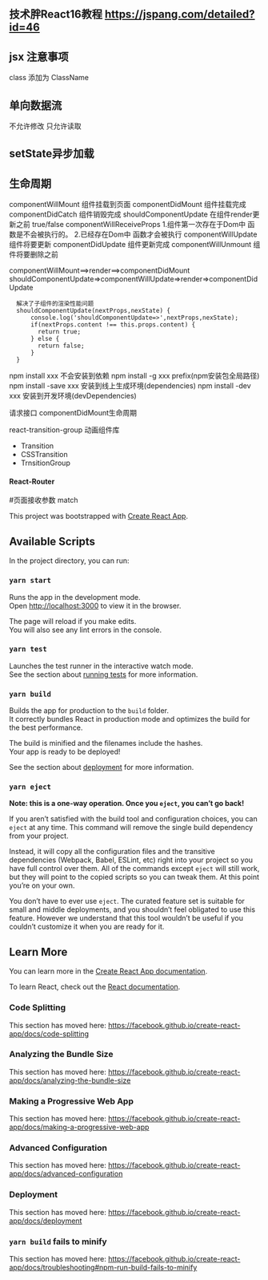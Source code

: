## 技术胖React16教程 https://jspang.com/detailed?id=46

## jsx 注意事项

class 添加为 ClassName

## 单向数据流

不允许修改 只允许读取
## setState异步加载

## 生命周期
componentWillMount 组件挂载到页面
componentDidMount 组件挂载完成 
componentDidCatch 组件销毁完成
shouldComponentUpdate 在组件render更新之前 true/false
componentWillReceiveProps
1.组件第一次存在于Dom中 函数是不会被执行的。
2.已经存在Dom中 函数才会被执行
componentWillUpdate 组件将要更新
componentDidUpdate 组件更新完成
componentWillUnmount 组件将要删除之前

componentWillMount==>render==>componentDidMount
shouldComponentUpdate=>componentWillUpdate=>render=>componentDidUpdate

```javscript
  解决了子组件的渲染性能问题
  shouldComponentUpdate(nextProps,nexState) {
      console.log('shouldComponentUpdate=>',nextProps,nexState);
      if(nextProps.content !== this.props.content) {
        return true;
      } else {
        return false;
      }   
  }
```
npm install xxx 不会安装到依赖
npm install -g xxx  prefix(npm安装包全局路径)
npm install -save xxx 安装到线上生成环境(dependencies)
npm install -dev xxx  安装到开发环境(devDependencies)

请求接口 componentDidMount生命周期

react-transition-group 动画组件库

- Transition
- CSSTransition
- TrnsitionGroup

#### React-Router
#页面接收参数 match



This project was bootstrapped with [Create React App](https://github.com/facebook/create-react-app).

## Available Scripts

In the project directory, you can run:

### `yarn start`

Runs the app in the development mode.<br />
Open [http://localhost:3000](http://localhost:3000) to view it in the browser.

The page will reload if you make edits.<br />
You will also see any lint errors in the console.

### `yarn test`

Launches the test runner in the interactive watch mode.<br />
See the section about [running tests](https://facebook.github.io/create-react-app/docs/running-tests) for more information.

### `yarn build`

Builds the app for production to the `build` folder.<br />
It correctly bundles React in production mode and optimizes the build for the best performance.

The build is minified and the filenames include the hashes.<br />
Your app is ready to be deployed!

See the section about [deployment](https://facebook.github.io/create-react-app/docs/deployment) for more information.

### `yarn eject`

**Note: this is a one-way operation. Once you `eject`, you can’t go back!**

If you aren’t satisfied with the build tool and configuration choices, you can `eject` at any time. This command will remove the single build dependency from your project.

Instead, it will copy all the configuration files and the transitive dependencies (Webpack, Babel, ESLint, etc) right into your project so you have full control over them. All of the commands except `eject` will still work, but they will point to the copied scripts so you can tweak them. At this point you’re on your own.

You don’t have to ever use `eject`. The curated feature set is suitable for small and middle deployments, and you shouldn’t feel obligated to use this feature. However we understand that this tool wouldn’t be useful if you couldn’t customize it when you are ready for it.

## Learn More

You can learn more in the [Create React App documentation](https://facebook.github.io/create-react-app/docs/getting-started).

To learn React, check out the [React documentation](https://reactjs.org/).

### Code Splitting

This section has moved here: https://facebook.github.io/create-react-app/docs/code-splitting

### Analyzing the Bundle Size

This section has moved here: https://facebook.github.io/create-react-app/docs/analyzing-the-bundle-size

### Making a Progressive Web App

This section has moved here: https://facebook.github.io/create-react-app/docs/making-a-progressive-web-app

### Advanced Configuration

This section has moved here: https://facebook.github.io/create-react-app/docs/advanced-configuration

### Deployment

This section has moved here: https://facebook.github.io/create-react-app/docs/deployment

### `yarn build` fails to minify

This section has moved here: https://facebook.github.io/create-react-app/docs/troubleshooting#npm-run-build-fails-to-minify
